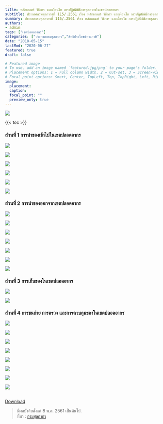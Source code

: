 ```yaml
---
title: หลักเกณฑ์ วิธีการ และเงื่อนไข การปฏิบัติพิธีการศุลกากรในเขตปลอดอากร 
subtitle: ประกาศกรมศุลกากรที่ 115/.2561 เรื่อง หลักเกณฑ์ วิธีการ และเงื่อนไข การปฏิบัติพิธีการศุลกากรนำของเข้าไปในหรือปล่อยของออก การเก็บของ การขนถ่ายของ การตรวจตราและการควบคุมในเขตปลอดอากร 
summary: ประกาศกรมศุลกากรที่ 115/.2561 เรื่อง หลักเกณฑ์ วิธีการ และเงื่อนไข การปฏิบัติพิธีการศุลกากรนำของเข้าไปในหรือปล่อยของออก การเก็บของ การขนถ่ายของ การตรวจตราและการควบคุมในเขตปลอดอากร
authors:
- admin
tags: ["เขตปลอดอากร"]
categories: ["ประกาศกรมศุลกากร","สิทธิประโยชน์ทางภาษี"]
date: "2018-05-15"
lastMod: "2020-06-27"
featured: true
draft: false

# Featured image
# To use, add an image named `featured.jpg/png` to your page's folder.
# Placement options: 1 = Full column width, 2 = Out-set, 3 = Screen-width
# Focal point options: Smart, Center, TopLeft, Top, TopRight, Left, Right, BottomLeft, Bottom, BottomRight
image:
  placement: 
  caption: 
  focal_point: ""
  preview_only: true
---
```


![](featured.png)


{{< toc >}}

### ส่วนที่ 1 การนำของเข้าไปในเขตปลอดอากร

![](./img/2561_115png_Page1.png)

![](./img/2561_115png_Page2.png)

![](./img/2561_115png_Page3.png)

![](./img/2561_115png_Page4.png)

![](./img/2561_115png_Page5.png)

![](./img/2561_115png_Page6.png)

### ส่วนที่ 2 การนำของออกจากเขตปลอดอากร

![](./img/2561_115png_Page7.png)

![](./img/2561_115png_Page8.png)

![](./img/2561_115png_Page9.png)

![](./img/2561_115png_Page10.png)

![](./img/2561_115png_Page11.png)

![](./img/2561_115png_Page12.png)

![](./img/2561_115png_Page13.png)

### ส่วนที่ 3 การเก็บของในเขตปลอดอากร

![](./img/2561_115png_Page14.png)

![](./img/2561_115png_Page15.png)

### ส่วนที่ 4 การขนถ่าย การตรวจ และการควบคุมของในเขตปลอดอากร

![](./img/2561_115png_Page16.png)

![](./img/2561_115png_Page17.png)

![](./img/2561_115png_Page18.png)

![](./img/2561_115png_Page19.png)

![](./img/2561_115png_Page20.png)

![](./img/2561_115png_Page21.png)

![](./img/2561_115png_Page22.png)

![](./img/2561_115png_Page23.png)

<br>
<div class="article-tags">
<a class="badge badge-danger" href="./2561-115.pdf" target="_blank" id="download_files_new"> Download </a> 
</div>

> มีผลบังค้บตั้งแต่ 8 พ.ค. 2561 เป็นต้นไป.  
> ที่มา : [กรมศุลกากร](./2561-115.pdf)